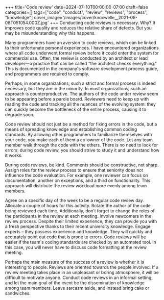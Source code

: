 +++
title='Code review'
date=2024-07-10T00:00:00-07:00
draft=false
categories=[]
tags=["code", "conduct", "review", "reviews", "process", "knowledge"]
cover_image='/images/cover/knoxwelle__2021-08-08T051054.000Z.jpg'
+++
Conducting code reviews is necessary. Why? It improves code quality and reduces the relative share of defects. But you may be misunderstanding why this happens.

Many programmers have an aversion to code reviews, which can be linked to their unfortunate personal experiences. I have encountered organizations where all code underwent formal review before it could enter the system for commercial use. Often, the review is conducted by an architect or lead developer—a practice that can be called "the architect checks everything." This is documented in the company's software development process guide, and programmers are required to comply.

Perhaps, in some organizations, such a strict and formal process is indeed necessary, but they are in the minority. In most organizations, such an approach is counterproductive. The authors of the code under review seem to be appearing before a parole board. Reviewers need to keep up with reading the code and tracking all the nuances of the evolving system: they can quickly become the bottleneck of the entire process, causing it to degrade soon.

Code review should not just be a method for fixing errors in the code, but a means of spreading knowledge and establishing common coding standards. By allowing other programmers to familiarize themselves with your code, you make each of them a co-owner of the code. Let any team member walk through the code with the others. There is no need to look for errors; during code review, you should strive to study it and understand how it works.

During code reviews, be kind. Comments should be constructive, not sharp. Assign roles for the review process to ensure that seniority does not influence the code evaluation. For example, one reviewer can focus on documentation, another on exceptions, and a third on functionality. This approach will distribute the review workload more evenly among team members.

Agree on a specific day of the week to be a regular code review day. Allocate a couple of hours for this activity. Rotate the author of the code being reviewed each time. Additionally, don't forget to change the roles of the participants in the review at each meeting. Involve newcomers in the review process. Despite their limited experience, they can provide you with a fresh perspective thanks to their recent university knowledge. Engage experts – they possess experience and knowledge. They will quickly and accurately point out code that is prone to errors. Code reviews will be easier if the team's coding standards are checked by an automated tool. In this case, you will never have to discuss code formatting at the review meeting.

Perhaps the main measure of the success of a review is whether it is interesting to people. Reviews are oriented towards the people involved. If a review meeting takes place in an unpleasant or boring atmosphere, it will be difficult to motivate anyone. Conduct code reviews in an informal setting, and let the main goal of the event be the dissemination of knowledge among team members. Leave sarcasm aside, and instead bring cake or sandwiches.